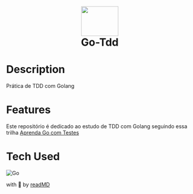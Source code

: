 <div align="center">
      <h1> <img src="https://larien.gitbook.io/~/files/v0/b/gitbook-28427.appspot.com/o/assets%2F-Lia9CiG1cfWmh7Adpdu%2F-Lia9TbxTuAr7XbyNb3I%2F-Lia9ambvvlPGkPz-Q7f%2Fred-green-blue-gophers-smaller.png?generation=1561860928341453&alt=media" width="100px" height="80px"><br/>Go-Tdd</h1>
</div>

# Description
Prática de TDD com Golang

# Features
Este repositório é dedicado ao estudo de TDD com Golang seguindo essa trilha [Aprenda Go com Testes](https://larien.gitbook.io/aprenda-go-com-testes/)

# Tech Used
 ![Go](https://img.shields.io/badge/go-%2300ADD8.svg?style=for-the-badge&logo=go&logoColor=white)
            
with 💛 by [readMD](https://readmd.itsvg.in) 
    
